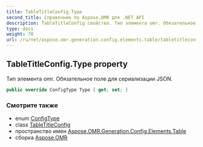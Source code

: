 ```yaml
---
title: TableTitleConfig.Type
second_title: Справочник по Aspose.OMR для .NET API
description: TableTitleConfig свойство. Тип элемента omr. Обязательное поле для сериализации JSON.
type: docs
weight: 70
url: /ru/net/aspose.omr.generation.config.elements.table/tabletitleconfig/type/
---
```

## TableTitleConfig.Type property

Тип элемента omr. Обязательное поле для сериализации JSON.

```csharp
public override ConfigType Type { get; set; }
```

### Смотрите также

* enum [ConfigType](../../../aspose.omr.generation.config.enums/configtype/)
* class [TableTitleConfig](../)
* пространство имен [Aspose.OMR.Generation.Config.Elements.Table](../../tabletitleconfig/)
* сборка [Aspose.OMR](../../../)



